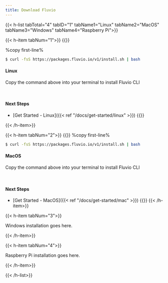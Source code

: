 ```yaml
---
title: Download Fluvio
---
```


{{< h-list tabTotal="4" tabID="1" tabName1="Linux" tabName2="MacOS" tabName3="Windows" tabName4="Raspberry Pi">}}

{{< h-item tabNum="1">}}
{{<download-card>}}

%copy first-line%

```bash
$ curl -fsS https://packages.fluvio.io/v1/install.sh | bash
```

#### Linux

Copy the command above into your terminal to install Fluvio CLI

</br>

#### Next Steps
* [Get Started - Linux]({{< ref "/docs/get-started/linux" >}})
{{</download-card>}}

{{< /h-item>}}

{{< h-item tabNum="2">}}
{{<download-card>}}
%copy first-line%
```bash
$ curl -fsS https://packages.fluvio.io/v1/install.sh | bash
```

#### MacOS
Copy the command above into your terminal to install Fluvio CLI

</br>

#### Next Steps
* [Get Started - MacOS]({{< ref "/docs/get-started/mac" >}})
{{</download-card>}}
{{< /h-item>}}

{{< h-item tabNum="3">}}

Windows installation goes here.

{{< /h-item>}}

{{< h-item tabNum="4">}}

Raspberry Pi installation goes here.

{{< /h-item>}}

{{< /h-list>}}
